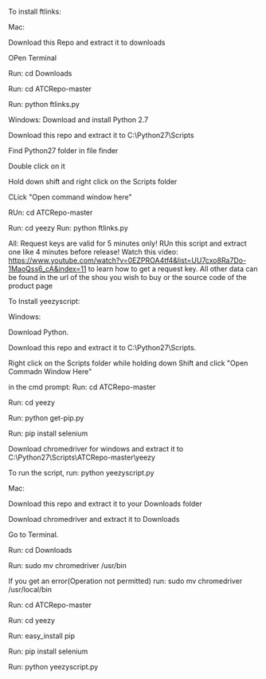 To install ftlinks:

Mac:

Download this Repo and extract it to downloads

OPen Terminal

Run: cd Downloads

Run: cd ATCRepo-master

Run: python ftlinks.py

Windows:
Download and install Python 2.7

Download this repo and extract it to C:\Python27\Scripts

Find Python27 folder in file finder

Double click on it

Hold down shift and right click on the Scripts folder

CLick "Open command window here"

RUn: cd ATCRepo-master

Run: cd yeezy
Run: python ftlinks.py

All:
Request keys are valid for 5 minutes only! RUn this script and extract one like 4 minutes before release!
Watch this video: https://www.youtube.com/watch?v=0EZPROA4tf4&list=UU7cxo8Ra7Do-1MaoQss6_cA&index=11 to learn how to get a request key.
All other data can be found in the url of the shou you wish to buy or the source code of the product page

To Install yeezyscript:

Windows:

Download Python. 

Download this repo and extract it to C:\Python27\Scripts. 

Right click on the Scripts folder while holding down Shift and click "Open Commadn Window Here"

in the cmd prompt: Run: cd ATCRepo-master

Run: cd yeezy

Run: python get-pip.py

Run: pip install selenium

Download chromedriver for windows and extract it to C:\Python27\Scripts\ATCRepo-master\yeezy

To run the script, run: python yeezyscript.py

Mac:

Download this repo and extract it to your Downloads folder

Download chromedriver and extract it to Downloads

Go to Terminal.

Run: cd Downloads

Run: sudo mv chromedriver /usr/bin

If you get an error(Operation not permitted) run: sudo mv chromedriver /usr/local/bin 

Run: cd ATCRepo-master

Run: cd yeezy

Run: easy_install pip

Run: pip install selenium

Run: python yeezyscript.py

